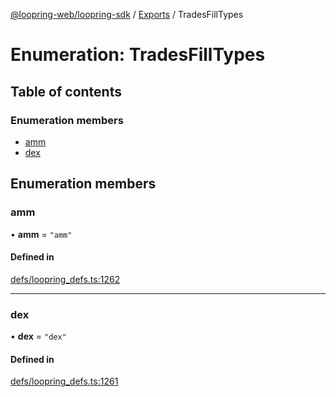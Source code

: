 [@loopring-web/loopring-sdk](../README.md) / [Exports](../modules.md) / TradesFillTypes

# Enumeration: TradesFillTypes

## Table of contents

### Enumeration members

- [amm](TradesFillTypes.md#amm)
- [dex](TradesFillTypes.md#dex)

## Enumeration members

### amm

• **amm** = `"amm"`

#### Defined in

[defs/loopring_defs.ts:1262](https://github.com/Loopring/loopring_sdk/blob/edf273a/src/defs/loopring_defs.ts#L1262)

___

### dex

• **dex** = `"dex"`

#### Defined in

[defs/loopring_defs.ts:1261](https://github.com/Loopring/loopring_sdk/blob/edf273a/src/defs/loopring_defs.ts#L1261)

